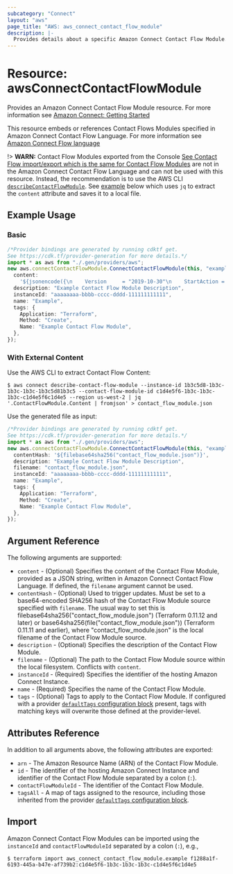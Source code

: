 ```yaml
---
subcategory: "Connect"
layout: "aws"
page_title: "AWS: aws_connect_contact_flow_module"
description: |-
  Provides details about a specific Amazon Connect Contact Flow Module.
---
```


# Resource: awsConnectContactFlowModule

Provides an Amazon Connect Contact Flow Module resource. For more information see
[Amazon Connect: Getting Started](https://docs.aws.amazon.com/connect/latest/adminguide/amazon-connect-get-started.html)

This resource embeds or references Contact Flows Modules specified in Amazon Connect Contact Flow Language. For more information see
[Amazon Connect Flow language](https://docs.aws.amazon.com/connect/latest/adminguide/flow-language.html)

!> **WARN:** Contact Flow Modules exported from the Console [See Contact Flow import/export which is the same for Contact Flow Modules](https://docs.aws.amazon.com/connect/latest/adminguide/contact-flow-import-export.html) are not in the Amazon Connect Contact Flow Language and can not be used with this resource. Instead, the recommendation is to use the AWS CLI [`describeContactFlowModule`](https://docs.aws.amazon.com/cli/latest/reference/connect/describe-contact-flow-module.html).
See [example](#with-external-content) below which uses `jq` to extract the `content` attribute and saves it to a local file.

## Example Usage

### Basic

```typescript
/*Provider bindings are generated by running cdktf get.
See https://cdk.tf/provider-generation for more details.*/
import * as aws from "./.gen/providers/aws";
new aws.connectContactFlowModule.ConnectContactFlowModule(this, "example", {
  content:
    '${jsonencode({\n    Version     = "2019-10-30"\n    StartAction = "12345678-1234-1234-1234-123456789012"\n    Actions = [\n      {\n        Identifier = "12345678-1234-1234-1234-123456789012"\n\n        Parameters = {\n          Text = "Hello contact flow module"\n        }\n\n        Transitions = {\n          NextAction = "abcdef-abcd-abcd-abcd-abcdefghijkl"\n          Errors     = []\n          Conditions = []\n        }\n\n        Type = "MessageParticipant"\n      },\n      {\n        Identifier  = "abcdef-abcd-abcd-abcd-abcdefghijkl"\n        Type        = "DisconnectParticipant"\n        Parameters  = {}\n        Transitions = {}\n      }\n    ]\n    Settings = {\n      InputParameters  = []\n      OutputParameters = []\n      Transitions = [\n        {\n          DisplayName   = "Success"\n          ReferenceName = "Success"\n          Description   = ""\n        },\n        {\n          DisplayName   = "Error"\n          ReferenceName = "Error"\n          Description   = ""\n        }\n      ]\n    }\n  })}',
  description: "Example Contact Flow Module Description",
  instanceId: "aaaaaaaa-bbbb-cccc-dddd-111111111111",
  name: "Example",
  tags: {
    Application: "Terraform",
    Method: "Create",
    Name: "Example Contact Flow Module",
  },
});

```

### With External Content

Use the AWS CLI to extract Contact Flow Content:

```console
$ aws connect describe-contact-flow-module --instance-id 1b3c5d8-1b3c-1b3c-1b3c-1b3c5d81b3c5 --contact-flow-module-id c1d4e5f6-1b3c-1b3c-1b3c-c1d4e5f6c1d4e5 --region us-west-2 | jq '.ContactFlowModule.Content | fromjson' > contact_flow_module.json
```

Use the generated file as input:

```typescript
/*Provider bindings are generated by running cdktf get.
See https://cdk.tf/provider-generation for more details.*/
import * as aws from "./.gen/providers/aws";
new aws.connectContactFlowModule.ConnectContactFlowModule(this, "example", {
  contentHash: '${filebase64sha256("contact_flow_module.json")}',
  description: "Example Contact Flow Module Description",
  filename: "contact_flow_module.json",
  instanceId: "aaaaaaaa-bbbb-cccc-dddd-111111111111",
  name: "Example",
  tags: {
    Application: "Terraform",
    Method: "Create",
    Name: "Example Contact Flow Module",
  },
});

```

## Argument Reference

The following arguments are supported:

* `content` - (Optional) Specifies the content of the Contact Flow Module, provided as a JSON string, written in Amazon Connect Contact Flow Language. If defined, the `filename` argument cannot be used.
* `contentHash` - (Optional) Used to trigger updates. Must be set to a base64-encoded SHA256 hash of the Contact Flow Module source specified with `filename`. The usual way to set this is filebase64sha256("contact\_flow\_module.json") (Terraform 0.11.12 and later) or base64sha256(file("contact\_flow\_module.json")) (Terraform 0.11.11 and earlier), where "contact\_flow\_module.json" is the local filename of the Contact Flow Module source.
* `description` - (Optional) Specifies the description of the Contact Flow Module.
* `filename` - (Optional) The path to the Contact Flow Module source within the local filesystem. Conflicts with `content`.
* `instanceId` - (Required) Specifies the identifier of the hosting Amazon Connect Instance.
* `name` - (Required) Specifies the name of the Contact Flow Module.
* `tags` - (Optional) Tags to apply to the Contact Flow Module. If configured with a provider [`defaultTags` configuration block](https://registry.terraform.io/providers/hashicorp/aws/latest/docs#default_tags-configuration-block) present, tags with matching keys will overwrite those defined at the provider-level.

## Attributes Reference

In addition to all arguments above, the following attributes are exported:

* `arn` - The Amazon Resource Name (ARN) of the Contact Flow Module.
* `id` - The identifier of the hosting Amazon Connect Instance and identifier of the Contact Flow Module separated by a colon (`:`).
* `contactFlowModuleId` - The identifier of the Contact Flow Module.
* `tagsAll` - A map of tags assigned to the resource, including those inherited from the provider [`defaultTags` configuration block](https://registry.terraform.io/providers/hashicorp/aws/latest/docs#default_tags-configuration-block).

## Import

Amazon Connect Contact Flow Modules can be imported using the `instanceId` and `contactFlowModuleId` separated by a colon (`:`), e.g.,

```console
$ terraform import aws_connect_contact_flow_module.example f1288a1f-6193-445a-b47e-af739b2:c1d4e5f6-1b3c-1b3c-1b3c-c1d4e5f6c1d4e5
```
